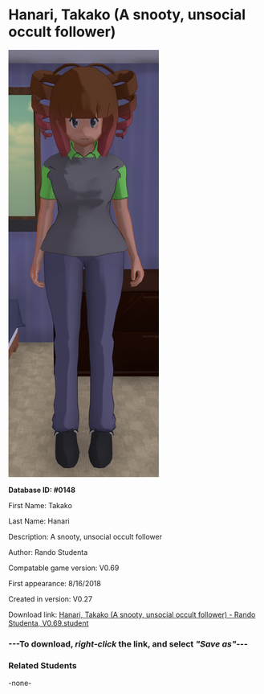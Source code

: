 # Hanari, Takako (A snooty, unsocial occult follower)

<img src="../../Files/Images/Hanari, Takako (A snooty, unsocial occult follower).png" title="Hanari, Takako (A snooty, unsocial occult follower) - Rando Studenta, V0.69">

**Database ID: #0148**

First Name: Takako

Last Name: Hanari

Description: A snooty, unsocial occult follower

Author: Rando Studenta

Compatable game version: V0.69

First appearance: 8/16/2018

Created in version: V0.27

Download link: <a href="https://raw.githubusercontent.com/Arbiter1223/Daigaku-Gurashi-Custom-Students/master/Files/Student%20Files/Hanari%2C%20Takako%20(A%20snooty%2C%20unsocial%20occult%20follower)%20-%20Rando%20Studenta%2C%20V0.69.student">Hanari, Takako (A snooty, unsocial occult follower) - Rando Studenta, V0.69.student</a>

### ---**To download, _right-click_ the link, and select _"Save as"_**---

### Related Students

-none-
